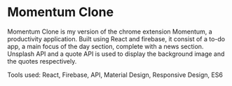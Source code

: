 # Momentum Clone

Momentum Clone is my version of the chrome extension Momentum, a productivity application. Built using React and firebase, it consist of a to-do app, a main focus of the day section, complete with a news section. Unsplash API and a quote API is used to display the background image and the quotes respectively.

Tools used: React, Firebase, API, Material Design, Responsive Design, ES6
